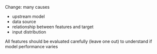 
Change: many causes

- upstream model
- data source
- relationship between features and target
- input distribution

All features should be evaluated carefully (leave one out) to understand if model performance varies